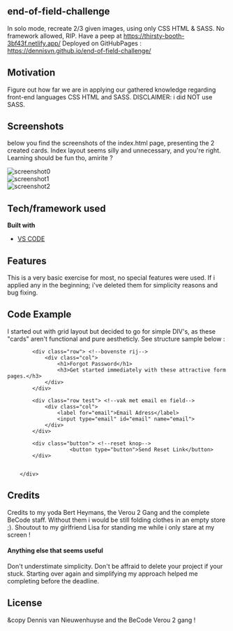 ## end-of-field-challenge
In solo mode, recreate 2/3 given images, using only CSS HTML & SASS. No framework allowed, RIP. 
Have a peep at https://thirsty-booth-3bf43f.netlify.app/
Deployed on GitHubPages : https://dennisvn.github.io/end-of-field-challenge/ 

## Motivation
Figure out how far we are in applying our gathered knowledge regarding front-end languages CSS HTML and SASS. DISCLAIMER: i did NOT use SASS.
 
## Screenshots
below you find the screenshots of the index.html page, presenting the 2 created cards. Index layout seems silly and unnecessary, and you're right. Learning should be fun tho, amirite ?

![screenshot0](https://user-images.githubusercontent.com/78357110/120497283-8eaf7c80-c3be-11eb-893c-3f2f359b45c6.png) </br>
![screenshot1](https://user-images.githubusercontent.com/78357110/120497304-93743080-c3be-11eb-93e3-1396000fe78f.png) </br>
![screenshot2](https://user-images.githubusercontent.com/78357110/120497322-966f2100-c3be-11eb-9493-d1ce5ee33480.png) </br>


## Tech/framework used

<b>Built with</b>
- [VS CODE](https://code.visualstudio.com/)

## Features
This is a very basic exercise for most, no special features were used. If i applied any in the beginning; i've deleted them for simplicity reasons and bug fixing. 

## Code Example
I started out with grid layout but decided to go for simple DIV's, as these "cards" aren't functional and pure aestheticly. See structure sample below :

<div class="wrapper">

            <div class="row"> <!--bovenste rij-->
                <div class="col">
                    <h1>Forgot Password</h1>
                    <h3>Get started immediately with these attractive form pages.</h3>
                </div>
            </div>

            <div class="row test"> <!--vak met email en field-->
                <div class="col">
                    <label for="email">Email Adress</label>
                    <input type="email" id="email" name="email">   
                </div>
            </div>

            <div class="button"> <!--reset knop-->
                        <button type="button">Send Reset Link</button>
            </div>


        </div>

## Credits
Credits to my yoda Bert Heymans, the Verou 2 Gang and the complete BeCode staff. Without them i would be still folding clothes in an empty store ;). Shoutout to my girlfriend Lisa for standing me while i only stare at my screen ! 

#### Anything else that seems useful
Don't understimate simplicity. Don't be affraid to delete your project if your stuck. Starting over again and simplifying my approach helped me completing before the deadline. 

## License
&copy Dennis van Nieuwenhuyse and the BeCode Verou 2 gang ! 
